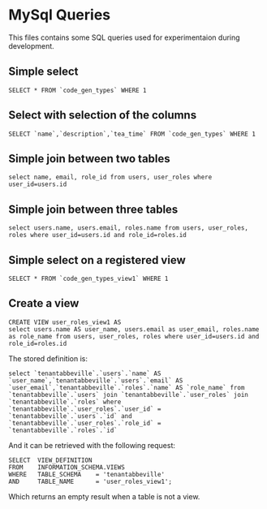 # MySql Queries

This files contains some SQL queries used for experimentaion during development.

## Simple select

    SELECT * FROM `code_gen_types` WHERE 1

## Select with selection of the columns
    
    SELECT `name`,`description`,`tea_time` FROM `code_gen_types` WHERE 1

## Simple join between two tables
    
    select name, email, role_id from users, user_roles where user_id=users.id

## Simple join between three tables
    
    select users.name, users.email, roles.name from users, user_roles, roles where user_id=users.id and role_id=roles.id
    
## Simple select on a registered view

    SELECT * FROM `code_gen_types_view1` WHERE 1
    
## Create a view

    CREATE VIEW user_roles_view1 AS
    select users.name AS user_name, users.email as user_email, roles.name as role_name from users, user_roles, roles where user_id=users.id and role_id=roles.id
    
The stored definition is:

    select `tenantabbeville`.`users`.`name` AS `user_name`,`tenantabbeville`.`users`.`email` AS `user_email`,`tenantabbeville`.`roles`.`name` AS `role_name` from `tenantabbeville`.`users` join `tenantabbeville`.`user_roles` join `tenantabbeville`.`roles` where `tenantabbeville`.`user_roles`.`user_id` = `tenantabbeville`.`users`.`id` and `tenantabbeville`.`user_roles`.`role_id` = `tenantabbeville`.`roles`.`id`
    
And it can be retrieved with the following request:
    
    SELECT  VIEW_DEFINITION 
    FROM    INFORMATION_SCHEMA.VIEWS
    WHERE   TABLE_SCHEMA    = 'tenantabbeville' 
    AND     TABLE_NAME      = 'user_roles_view1';
       
Which returns an empty result when a table is not a view.
       